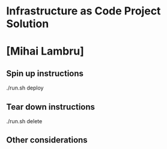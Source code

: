 # Infrastructure as Code Project Solution

# [Mihai Lambru]

## Spin up instructions

./run.sh deploy

## Tear down instructions

./run.sh delete

## Other considerations
